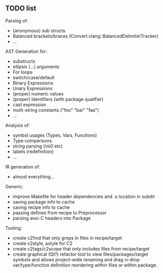 
## TODO list

Parsing of:
* (anonymous) sub structs
* Balanced brackets/braces (Convert clang::BalancedDelimiterTracker)
* ...

AST Generation for:
* substructs
* ellipsis (...) arguments
* For loops
* switch/case/default
* Binary Expressions
* Unary Expressions
* (proper) numeric values 
* (proper) Identifiers (with package qualifier)
* cast expression
* multi-string constants ("foo" "bar" "faa")
* ...

Analysis of:
* symbol usages (Types, Vars, Functions)
* Type comparisons
* string parsing (\n\0 etc)
* labels (redefinition)
* ...

IR generation of:
* almost everything...

Generic:
* improve Makefile for header dependencies and .o location in subdir
* saving package info to cache
* saving recipe info to cache
* passing defines from recipe to Preprocessor
* parsing ansi-C headers into Package

Tooling:
* create c2find that only greps in files in recipe/target
* create c2style, astyle for C2
* create c2tags/c2scope that only includes files from recipe/target
* create graphical (Qt?) refactor tool to view files/packages/target symbols
    and allows project-wide renaming and drag-n-drop var/type/function definition
    reordering within files or within package.

